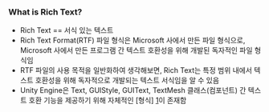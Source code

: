 ### What is Rich Text?
- Rich Text == 서식 있는 텍스트
- Rich Text Format(RTF) 파일 형식은 Microsoft 사에서 만든 파일 형식으로, Microsoft 사에서 만든 프로그램 간 텍스트 호환성을 위해 개발된 독자적인 파일 형식임
- RTF 파일의 사용 목적을 일반화하여 생각해보면, Rich Text는 특정 범위 내에서 텍스트 호환성을 위해 독자적으로 개발되는 텍스트 서식임을 알 수 있음
- Unity Engine은 Text, GUIStyle, GUIText, TextMesh 클래스(컴포넌트) 간 텍스트 호환 기능을 제공하기 위해 자체적인 [형식] [1]이 존재함

[1]: https://docs.unity3d.com/kr/560/Manual/StyledText.html